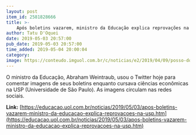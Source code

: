 ```yaml
---
layout: post
item_id: 2581828666
title: >-
    Após boletins vazarem, ministro da Educação explica reprovações na USP
author: Tatu D'Oquei
date: 2019-05-03 20:57:00
pub_date: 2019-05-03 20:57:00
time_added: 2019-05-04 20:00:04
category: 
image: https://conteudo.imguol.com.br/c/noticias/e2/2019/04/09/posso-do-ministro-da-educacao-abraham-weintraub-1554842676081_v2_615x300.jpg
---
```


O ministro da Educação, Abraham Weintraub, usou o Twitter hoje para comentar imagens de seus boletins enquanto cursava ciências econômicas na USP (Universidade de São Paulo). As imagens circulam nas redes sociais.

**Link:** [https://educacao.uol.com.br/noticias/2019/05/03/apos-boletins-vazarem-ministro-da-educacao-explica-reprovacoes-na-usp.htm](https://educacao.uol.com.br/noticias/2019/05/03/apos-boletins-vazarem-ministro-da-educacao-explica-reprovacoes-na-usp.htm)

